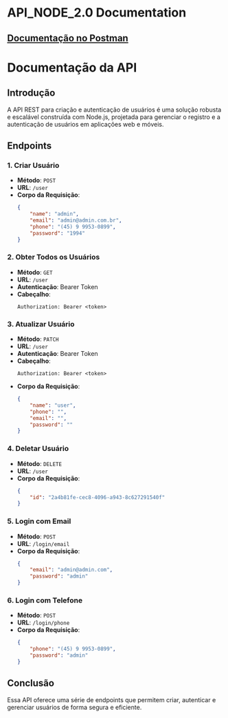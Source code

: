 <h1>API_NODE_2.0 Documentation</h1>

<h2><a href="https://documenter.getpostman.com/view/9314131/2sA2r824DW">Documentação no Postman</a></h2>


# Documentação da API

## Introdução
A API REST para criação e autenticação de usuários é uma solução robusta e escalável construída com Node.js, projetada para gerenciar o registro e a autenticação de usuários em aplicações web e móveis.

## Endpoints

### 1. Criar Usuário

- **Método**: `POST`
- **URL**: `/user`
- **Corpo da Requisição**:
    ```json
    {
        "name": "admin",
        "email": "admin@admin.com.br",
        "phone": "(45) 9 9953-0899",
        "password": "1994"
    }
    ```

### 2. Obter Todos os Usuários

- **Método**: `GET`
- **URL**: `/user`
- **Autenticação**: Bearer Token
- **Cabeçalho**:
    ```
    Authorization: Bearer <token>
    ```

### 3. Atualizar Usuário

- **Método**: `PATCH`
- **URL**: `/user`
- **Autenticação**: Bearer Token
- **Cabeçalho**:
    ```
    Authorization: Bearer <token>
    ```
- **Corpo da Requisição**:
    ```json
    {
        "name": "user",
        "phone": "",
        "email": "",
        "password": ""
    }
    ```

### 4. Deletar Usuário

- **Método**: `DELETE`
- **URL**: `/user`
- **Corpo da Requisição**:
    ```json
    {
        "id": "2a4b81fe-cec8-4096-a943-8c627291540f"
    }
    ```

### 5. Login com Email

- **Método**: `POST`
- **URL**: `/login/email`
- **Corpo da Requisição**:
    ```json
    {
        "email": "admin@admin.com",
        "password": "admin"
    }
    ```

### 6. Login com Telefone

- **Método**: `POST`
- **URL**: `/login/phone`
- **Corpo da Requisição**:
    ```json
    {
        "phone": "(45) 9 9953-0899",
        "password": "admin"
    }
    ```

## Conclusão
Essa API oferece uma série de endpoints que permitem criar, autenticar e gerenciar usuários de forma segura e eficiente.
